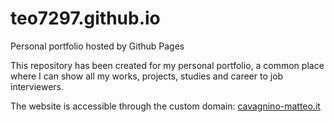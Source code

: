 # teo7297.github.io
Personal portfolio hosted by Github Pages


This repository has been created for my personal portfolio, a common place where I can show all my works, projects, studies and career to job interviewers.

The website is accessible through the custom domain: [cavagnino-matteo.it](cavagnino-matteo.it)
